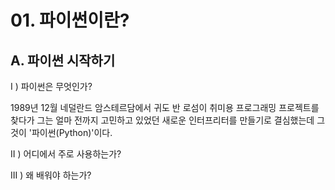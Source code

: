 # 01. 파이썬이란?

## A. 파이썬 시작하기

I ) 파이썬은 무엇인가?

1989년 12월 네덜란드 암스테르담에서 귀도 반 로섬이 취미용 프로그래밍 프로젝트를 찾다가 그는 얼마 전까지 고민하고 있었던 새로운 인터프리터를 만들기로 결심했는데 그것이 '파이썬(Python)'이다.

II ) 어디에서 주로 사용하는가?

III ) 왜 배워야 하는가?